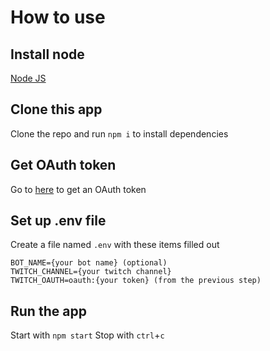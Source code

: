 # How to use

## Install node 
[Node JS](https://nodejs.org/en/download/)

## Clone this app
Clone the repo and run `npm i` to install dependencies

## Get OAuth token
Go to [here](https://twitchapps.com/tmi/) to get an OAuth token

## Set up .env file
Create a file named `.env` with these items filled out

```
BOT_NAME={your bot name} (optional)
TWITCH_CHANNEL={your twitch channel}
TWITCH_OAUTH=oauth:{your token} (from the previous step)
```

## Run the app
Start with `npm start`
Stop with `ctrl`+`c`
